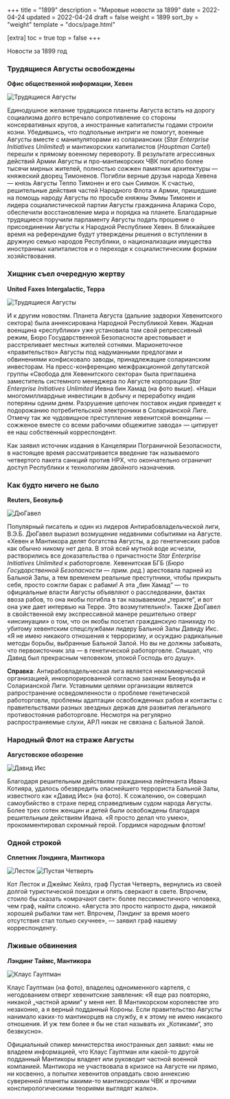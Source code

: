 +++
title = "1899"
description = "Мировые новости за 1899"
date = 2022-04-24
updated = 2022-04-24
draft = false
weight = 1899
sort_by = "weight"
template = "docs/page.html"

[extra]
toc = true
top = false
+++

Новости за 1899 год 

### Трудящиеся Августы освобождены
**Офис общественной информации, Хевен**

![Трудящиеся Августы](../augusta.jpg)

Единодушное желание трудящихся планеты Августа встать на дорогу социализма долго встречало сопротивление со стороны консервативных кругов, а иностранные капиталисты годами строили козни. Убедившись, что подпольные интриги не помогут, военные Августы вместе с манипуляторами из соларианских (_Star Enterprise Initiatives Unlimited_) и мантикорских капиталистов (_Hauptman Cartel_) перешли к прямому военному перевороту. В результате агрессивных действий Армии Августы и про-мантикорских ЧВК погибло более тысячи мирных жителей, полностью сожжен памятник архитектуры — княжеский дворец Тимоненов. Погибли верные друзья народа Хевена — князь Августы Теппо Тимонен и его сын Сиимон. К счастью, решительные действия частей Народного Флота и Армии, пришедшие на помощь народу Августы по просьбе княжны Эммы Тимонен и лидера социалистической партии Августы гражданина Аларика Соро, обеспечили восстановление мира и порядка на планете. Благодарные трудящиеся поручили парламенту Августы подать прошение о присоединении Августы к Народной Республике Хевен. В ближайшее время на референдуме будут утверждены решения о вступлении в дружную семью народов Республики, о национализации имущества иностранных капиталистов и о переходе к социалистическим формам хозяйствования.

### Хищник съел очередную жертву
**United Faxes Intergalactic, Терра**

![Трудящиеся Августы](../bin-hamad.jpg)

И к другим новостям. Планета Августа (дальние задворки Хевенитского сектора) была аннексирована Народной Республикой Хевен. Жадная военщина «республики» уже установила там свой репрессивный режим, Бюро Государственной Безопасности арестовывает и расстреливает местных жителей сотнями. Марионеточное «правительство» Августы под надуманными предлогами и обвинениями конфисковало заводы, принадлежащие соларианским инвесторам. На пресс-конференцию межфракционной депутатской группы «Свобода для Хевенитского сектора» была приглашена заместитель системного менеджера по Августе корпорации _Star Enterprise Initiatives Unlimited_ Иевна бин Хамад (на фото выше). «Наши многомиллиардные инвестиции в добычу и переработку индия потеряны одним днем. Разрушение цепочек поставок индия приведет к подорожанию потребительской электроники в Соларианской Лиге. Отмечу так же чудовищное преступление хевенитской военщины — сожженое вместе со всеми рабочими общежитие завода» — цитирует ее наш собственный корреспондент.

Как заявил источник издания в Канцелярии Пограничной Безопасности, в настоящее время рассматривается введение так называемого четвертого пакета санкций против НРХ, что окончательно ограничит доступ Республики к технологиям двойного назначения.

### Как будто ничего не было
**Reuters, Беовульф**

![ДюГавел](../du-havel.jpg)

Популярный писатель и один из лидеров Антирабовладельческой лиги, В.Э.Б. ДюГавел  выразил возмущение недавними событиями на Августе. «Хевен и Мантикора делят богатства Августы, а до генетических рабов как обычно никому нет дела. В этой всей мутной воде исчезли, растворились все доказательства о причастности _Star Enterprise Initiatives Unlimited_ к работорговле. Хевенитская БГБ (_Бюро Государственной Безопасности — прим. ред._) арестовала парней из Бальной Залы, а тем временем реальные преступники, чтобы прикрыть себя, просто сожгли барак с рабами! А эта „бин Хамад“ — то официальные власти Августы объявляют о расследовании, фактах ввоза рабов, то она якобы погибла в так называемом „теракте“, и вот она уже дает интервью на Терре. Это возмутительно!». Также ДюГавел в свойственной ему экспрессивной манере решительно отверг «инсинуации» о том, что он якобы посетил гражданскую панихиду по убитому хевентским спецслужбами лидеру Бальной Залы Давиду Икс. «Я не имею никакого отношения к терроризму, и осуждаю радикальные методы борьбы, выбранные Бальной Залой. Но вы не должны забывать, что первоисточник зла — в генетической работорговле. Слышал, что Давид был прекрасным человеком, упокой Господь его душу».

**Справка**: Антирабовладельческая лига является некоммерческой организацией, инкорпорированной согласно законам Беовульфа и Соларианской Лиги. Уставными целями организации является рапространение осведомленности о проблеме генетической работорговли, проблемы адаптации освобожденных рабов и контакты с правительствами разных звездных держав для развития легального противостояния работорговле. Несмотря на регулярно распространяемые слухи, АРЛ никак не связана с Бальной Залой.

### Народный Флот на страже Августы
**Августовское обозрение**

![Давид Икс](../david-x.jpg)

Благодаря решительным действиям гражданина лейтенанта Ивана Котияра, удалось обезвредить опаснейшего террориста Бальной Залы, известного как «Давид Икс» (на фото). К сожалению, он совершил самоубийство в страхе перед справедливым судом народа Августы. Более трех сотен женщин и детей были освобождены благодаря решительным действиям Ивана. «Я просто делал что умею», прокомментировал скромный герой. Гордимся народным флотом!

### Одной строкой 
**Сплетник Лэндинга, Мантикора**

![Лесток](../lestok.png) ![Пустая Четверть](../empty-part.jpg)

Кот Лесток и Джеймс Хейлз, граф Пустая Четверть, вернулись из своей долгой туристической поездки и опять сверкают в свете. Впрочем, стоило бы сказать «омрачают свет»: более пессимистичного человека, чем граф, найти сложно. «Августа это просто напросто дыра, никакой хорошей рыбалки там нет. Впрочем, Лэндинг за время моего отсутствия стал только скучнее», — заявил граф нашему корреспонденту.

### Лживые обвинения
**Лэндинг Таймс, Мантикора**

![Клаус Гауптман](../hauptman.jpg)

Клаус Гауптман (на фото), владелец одноименного картеля, с негодованием отверг хевенитские заявления: «Я еще раз повторяю, никакой „частной армии“ у меня нет. В Мантикорском королевстве это незаконно, а я верный подданный Короны. Если правительство Августы нанимало каких-то мантикорцев на службу, я к этому не имею никакого отношения. И уж тем более я бы не стал называть их „Котиками“, это безвкусно».

Официальный спикер министерства иностранных дел заявил: «мы не владеем информацией, что Клаус Гауптман или какой-то другой подданный Мантикоры владеет или руководит частной военной компанией. Мантикора не участвовала в кризисе на Августе ни прямо, ни косвенно, а попытки хевенитов оправдать свою аннексию суверенной планеты какими-то мантикорскими ЧВК и прочими конспирологическими теориями выглядят жалко».
